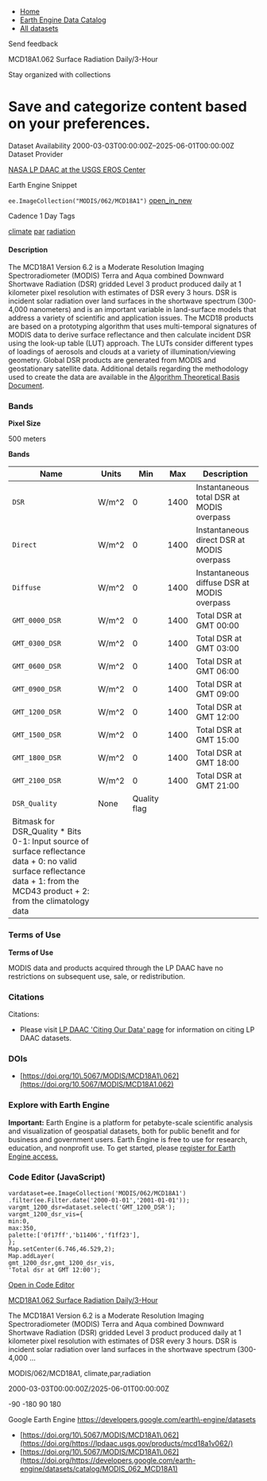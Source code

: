 



* [Home](https://developers.google.com/)
* [Earth Engine Data Catalog](https://developers.google.com/earth-engine/datasets)
* [All datasets](https://developers.google.com/earth-engine/datasets/catalog)





 
 
 Send feedback
 
 

MCD18A1\.062 Surface Radiation Daily/3\-Hour


 
 Stay organized with collections
 

 
 Save and categorize content based on your preferences.
==============================================================================================================================================








Dataset Availability
2000\-03\-03T00:00:00Z–2025\-06\-01T00:00:00Z
Dataset Provider


[NASA LP DAAC at the USGS EROS Center](https://lpdaac.usgs.gov/products/mcd18a1v062/)



Earth Engine Snippet


`ee.ImageCollection("MODIS/062/MCD18A1")` 
[open\_in\_new](https://code.earthengine.google.com/?scriptPath=Examples:Datasets/MODIS/MODIS_062_MCD18A1)





Cadence
1 Day
Tags


[climate](/earth-engine/datasets/tags/climate)
[par](/earth-engine/datasets/tags/par)
[radiation](/earth-engine/datasets/tags/radiation)








#### Description



The MCD18A1 Version 6\.2
is a Moderate Resolution Imaging Spectroradiometer
(MODIS) Terra and Aqua combined Downward Shortwave Radiation (DSR) gridded
Level 3 product produced daily at 1 kilometer pixel resolution with
estimates of DSR every 3 hours. DSR is incident solar radiation over land
surfaces in the shortwave spectrum (300\-4,000 nanometers) and is an
important variable in land\-surface models that address a variety of
scientific and application issues. The MCD18 products are based on a
prototyping algorithm that uses multi\-temporal signatures of MODIS data to
derive surface reflectance and then calculate incident DSR using the look\-up
table (LUT) approach. The LUTs consider different types of loadings of
aerosols and clouds at a variety of illumination/viewing geometry. Global
DSR products are generated from MODIS and geostationary satellite data.
Additional details regarding the methodology used to create the data are
available in the
[Algorithm Theoretical Basis Document](https://lpdaac.usgs.gov/documents/106/MCD18_ATBD.pdf).





### Bands



**Pixel Size**
  
500 meters



**Bands**




| Name | Units | Min | Max | Description |
| --- | --- | --- | --- | --- |
| `DSR` | W/m^2 | 0 | 1400 | Instantaneous total DSR at MODIS overpass |
| `Direct` | W/m^2 | 0 | 1400 | Instantaneous direct DSR at MODIS overpass |
| `Diffuse` | W/m^2 | 0 | 1400 | Instantaneous diffuse DSR at MODIS overpass |
| `GMT_0000_DSR` | W/m^2 | 0 | 1400 | Total DSR at GMT 00:00 |
| `GMT_0300_DSR` | W/m^2 | 0 | 1400 | Total DSR at GMT 03:00 |
| `GMT_0600_DSR` | W/m^2 | 0 | 1400 | Total DSR at GMT 06:00 |
| `GMT_0900_DSR` | W/m^2 | 0 | 1400 | Total DSR at GMT 09:00 |
| `GMT_1200_DSR` | W/m^2 | 0 | 1400 | Total DSR at GMT 12:00 |
| `GMT_1500_DSR` | W/m^2 | 0 | 1400 | Total DSR at GMT 15:00 |
| `GMT_1800_DSR` | W/m^2 | 0 | 1400 | Total DSR at GMT 18:00 |
| `GMT_2100_DSR` | W/m^2 | 0 | 1400 | Total DSR at GMT 21:00 |
| `DSR_Quality` | None | Quality flag |
| Bitmask for DSR\_Quality * Bits 0\-1: Input source of surface reflectance data 	+ 0: no valid surface reflectance data 	+ 1: from the MCD43 product 	+ 2: from the climatology data | | | | | | | | | | | | | | | | | | | | | | | | | | | | | | | | | | | | | | | | | | | | | | | | | | | | | | | | | | | | | | | | | | | | | | | | | | | | | | | | | | | | | | | | | | | | | | | | | | | |




### Terms of Use


**Terms of Use**


MODIS data and products acquired through the LP DAAC
have no restrictions on subsequent use, sale, or redistribution.




### Citations



Citations:
* Please visit [LP DAAC 'Citing Our Data' page](https://lpdaac.usgs.gov/citing_our_data)
for information on citing LP DAAC datasets.





### DOIs


* [https://doi.org/10\.5067/MODIS/MCD18A1\.062](https://doi.org/10.5067/MODIS/MCD18A1.062)




### Explore with Earth Engine


**Important:** 
 Earth Engine is a platform for petabyte\-scale scientific analysis and visualization of
 geospatial datasets, both for public benefit and for business and government users.
 Earth Engine is free to use for research, education, and nonprofit use. To get started, please
 [register for Earth Engine access.](https://console.cloud.google.com/earth-engine)



### Code Editor (JavaScript)



```
vardataset=ee.ImageCollection('MODIS/062/MCD18A1')
.filter(ee.Filter.date('2000-01-01','2001-01-01'));
vargmt_1200_dsr=dataset.select('GMT_1200_DSR');
vargmt_1200_dsr_vis={
min:0,
max:350,
palette:['0f17ff','b11406','f1ff23'],
};
Map.setCenter(6.746,46.529,2);
Map.addLayer(
gmt_1200_dsr,gmt_1200_dsr_vis,
'Total dsr at GMT 12:00');
```



[Open in Code Editor](https://code.earthengine.google.com/?scriptPath=Examples:Datasets/MODIS/MODIS_062_MCD18A1)


[MCD18A1\.062 Surface Radiation Daily/3\-Hour](/earth-engine/datasets/catalog/MODIS_062_MCD18A1)

The MCD18A1 Version 6\.2 is a Moderate Resolution Imaging Spectroradiometer (MODIS) Terra and Aqua combined Downward Shortwave Radiation (DSR) gridded Level 3 product produced daily at 1 kilometer pixel resolution with estimates of DSR every 3 hours. DSR is incident solar radiation over land surfaces in the shortwave spectrum (300\-4,000 …

 MODIS/062/MCD18A1,
 climate,par,radiation

2000\-03\-03T00:00:00Z/2025\-06\-01T00:00:00Z



 \-90 \-180 90 180
 



Google Earth Engine
https://developers.google.com/earth\-engine/datasets

* [https://doi.org/10\.5067/MODIS/MCD18A1\.062](https://doi.org/https://lpdaac.usgs.gov/products/mcd18a1v062/)
* [https://doi.org/10\.5067/MODIS/MCD18A1\.062](https://doi.org/https://developers.google.com/earth-engine/datasets/catalog/MODIS_062_MCD18A1)









